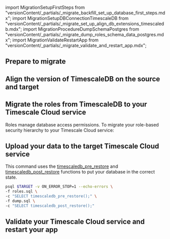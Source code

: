 import MigrationSetupFirstSteps from "versionContent/_partials/_migrate_backfill_set_up_database_first_steps.mdx";
import MigrationSetupDBConnectionTimescaleDB from "versionContent/_partials/_migrate_set_up_align_db_extensions_timescaledb.mdx";
import MigrationProcedureDumpSchemaPostgres from "versionContent/_partials/_migrate_dump_roles_schema_data_postgres.mdx";
import MigrationValidateRestartApp from "versionContent/_partials/_migrate_validate_and_restart_app.mdx";

## Prepare to migrate
<Procedure>

<MigrationSetupFirstSteps />

</Procedure>

## Align the version of TimescaleDB on the source and target
<Procedure>

<MigrationSetupDBConnectionTimescaleDB />

</Procedure>

## Migrate the roles from TimescaleDB to your Timescale Cloud service

Roles manage database access permissions. To migrate your role-based security hierarchy to your Timescale Cloud service:
<Procedure>

<MigrationProcedureDumpSchemaPostgres />

</Procedure>

## Upload your data to the target Timescale Cloud service

This command uses the [timescaledb_pre_restore] and [timescaledb_post_restore] functions to put your database in the
correct state.

 ```bash
 psql $TARGET -v ON_ERROR_STOP=1 --echo-errors \
 -f roles.sql \
 -c "SELECT timescaledb_pre_restore();" \
 -f dump.sql \
 -c "SELECT timescaledb_post_restore();"
 ```

## Validate your Timescale Cloud service and restart your app
<Procedure>

<MigrationValidateRestartApp />

</Procedure>

[timescaledb_pre_restore]: /api/:currentVersion:/administration/#timescaledb_post_restore
[timescaledb_post_restore]: /api/:currentVersion:/administration/#timescaledb_post_restore
